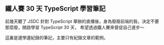 ## 鐵人賽 30 天 TypeScript 學習筆記

前幾天聽了 JSDC 針對 TypeScript 舉辦的直播後，身為廢廢前端的我，決定不要那麼廢，開啟學習 TypeScript 30 天， 希望透過鐵人賽來督促自己進步～

這裏是邊學邊紀錄的筆記，主要只有紀錄文章的範例。


